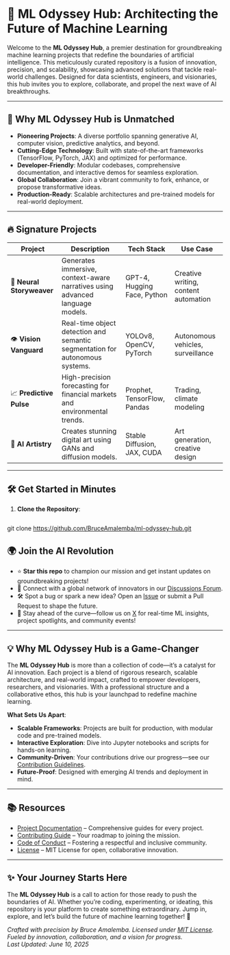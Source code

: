# 🚀 **ML Odyssey Hub: Architecting the Future of Machine Learning**

Welcome to the **ML Odyssey Hub**, a premier destination for groundbreaking machine learning projects that redefine the boundaries of artificial intelligence. This meticulously curated repository is a fusion of innovation, precision, and scalability, showcasing advanced solutions that tackle real-world challenges. Designed for data scientists, engineers, and visionaries, this hub invites you to explore, collaborate, and propel the next wave of AI breakthroughs.

---

## 🌌 **Why ML Odyssey Hub is Unmatched**
- **Pioneering Projects**: A diverse portfolio spanning generative AI, computer vision, predictive analytics, and beyond.
- **Cutting-Edge Technology**: Built with state-of-the-art frameworks (TensorFlow, PyTorch, JAX) and optimized for performance.
- **Developer-Friendly**: Modular codebases, comprehensive documentation, and interactive demos for seamless exploration.
- **Global Collaboration**: Join a vibrant community to fork, enhance, or propose transformative ideas.
- **Production-Ready**: Scalable architectures and pre-trained models for real-world deployment.

---

## 🔥 **Signature Projects**
| **Project** | **Description** | **Tech Stack** | **Use Case** |
|-------------|-----------------|----------------|--------------|
| 🌟 **Neural Storyweaver** | Generates immersive, context-aware narratives using advanced language models. | GPT-4, Hugging Face, Python | Creative writing, content automation |
| 👁️ **Vision Vanguard** | Real-time object detection and semantic segmentation for autonomous systems. | YOLOv8, OpenCV, PyTorch | Autonomous vehicles, surveillance |
| 📈 **Predictive Pulse** | High-precision forecasting for financial markets and environmental trends. | Prophet, TensorFlow, Pandas | Trading, climate modeling |
| 🎨 **AI Artistry** | Creates stunning digital art using GANs and diffusion models. | Stable Diffusion, JAX, CUDA | Art generation, creative design |

---

## 🛠️ **Get Started in Minutes**
1. **Clone the Repository**:
   ```bash
 git clone https://github.com/BruceAmalemba/ml-odyssey-hub.git
  ## 🌍 **Join the AI Revolution**

- ⭐ **Star this repo** to champion our mission and get instant updates on groundbreaking projects!
- 💬 Connect with a global network of innovators in our [Discussions Forum](https://github.com/BruceAmalemba/Machine-Learning-Models/discussions).
- 🛠️ Spot a bug or spark a new idea? Open an [Issue](https://github.com/BruceAmalemba/Machine-Learning-Models/issues) or submit a Pull Request to shape the future.
- 📣 Stay ahead of the curve—follow us on [X](https://x.com/Bruce_Amalemba) for real-time ML insights, project spotlights, and community events!

---

## 💡 **Why ML Odyssey Hub is a Game-Changer**
The **ML Odyssey Hub** is more than a collection of code—it’s a catalyst for AI innovation. Each project is a blend of rigorous research, scalable architecture, and real-world impact, crafted to empower developers, researchers, and visionaries. With a professional structure and a collaborative ethos, this hub is your launchpad to redefine machine learning.

**What Sets Us Apart**:
- **Scalable Frameworks**: Projects are built for production, with modular code and pre-trained models.
- **Interactive Exploration**: Dive into Jupyter notebooks and scripts for hands-on learning.
- **Community-Driven**: Your contributions drive our progress—see our [Contribution Guidelines](CONTRIBUTING.md).
- **Future-Proof**: Designed with emerging AI trends and deployment in mind.

---

## 📚 **Resources**
- [Project Documentation](docs/) – Comprehensive guides for every project.
- [Contributing Guide](CONTRIBUTING.md) – Your roadmap to joining the mission.
- [Code of Conduct](CODE_OF_CONDUCT.md) – Fostering a respectful and inclusive community.
- [License](LICENSE) – MIT License for open, collaborative innovation.

---

## ✨ **Your Journey Starts Here**
The **ML Odyssey Hub** is a call to action for those ready to push the boundaries of AI. Whether you’re coding, experimenting, or ideating, this repository is your platform to create something extraordinary. Jump in, explore, and let’s build the future of machine learning together! 🚀

*Crafted with precision by Bruce Amalemba. Licensed under [MIT License](LICENSE). Fueled by innovation, collaboration, and a vision for progress.*  
*Last Updated: June 10, 2025*
